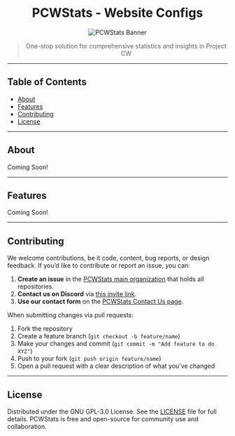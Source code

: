 <div align="center">

# PCWStats - Website Configs

<img src="https://raw.githubusercontent.com/PCWStats/Website-Images/refs/heads/main/social-share/PCWStats.png" alt="PCWStats Banner"/>

> One-stop solution for comprehensive statistics and insights in Project CW

</div>

---

##  Table of Contents

- [About](#about)  
- [Features](#features)
- [Contributing](#contributing)  
- [License](#license)  

---

##  About

Coming Soon!

---

##  Features

Coming Soon!

---

## Contributing

We welcome contributions, be it code, content, bug reports, or design feedback.
If you’d like to contribute or report an issue, you can:

1. **Create an issue** in the [PCWStats main organization](https://github.com/PCWStats) that holds all repositories.
2. **Contact us on Discord** via [this invite link](https://thatsinewave.github.io/Discord-Redirect/).
3. **Use our contact form** on the [PCWStats Contact Us page](https://pcwstats.github.io/resources/contact-us.html).

When submitting changes via pull requests:

1. Fork the repository
2. Create a feature branch (`git checkout -b feature/name`)
3. Make your changes and commit (`git commit -m "Add feature to do XYZ"`)
4. Push to your fork (`git push origin feature/name`)
5. Open a pull request with a clear description of what you’ve changed

---

## License

Distributed under the GNU GPL-3.0 License. See the [LICENSE](LICENSE) file for full details. PCWStats is free and open-source for community use and collaboration.
